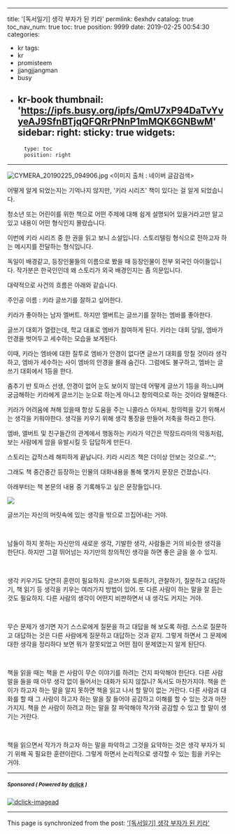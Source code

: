 
---
title: '[독서일기] 생각 부자가 된 키라'
permlink: 6exhdv
catalog: true
toc_nav_num: true
toc: true
position: 9999
date: 2019-02-25 00:54:30
categories:
- kr
tags:
- kr
- promisteem
- jjangjjangman
- busy
- kr-book
thumbnail: 'https://ipfs.busy.org/ipfs/QmU7xP94DaTvYvyeAJ9SfnBTjqQFQRrPNnP1mMQK6GNBwM'
sidebar:
    right:
        sticky: true
widgets:
    -
        type: toc
        position: right
---


![CYMERA_20190225_094906.jpg](https://ipfs.busy.org/ipfs/QmU7xP94DaTvYvyeAJ9SfnBTjqQFQRrPNnP1mMQK6GNBwM)
<이미지 출처 : 네이버 글감검색>

어떻게 알게 되었는지는 기억나지 않지만, 
'키라 시리즈' 책이 있다는 걸 알게 되었습니다.

청소년 또는 어린이를 위한 책으로 어떤 주제에 대해 쉽게 설명되어 있을거라고만 알고 있고 내용이 어떤 형식인지 몰랐습니다.

이번에 키라 시리즈 중 한 권을 읽고 보니 소설입니다. 스토리텔링 형식으로 전하고자 하는 메시지를 전달하는 형식입니다.

독일이 배경같고, 등장인물들의 이름으로 봤을 때 등장인물이 전부 외국인 아이들입니다. 
작가분은 한국인인데 왜 스토리가 외국 배경인지는 좀 의문입니다.

대략적으로 사건의 흐름은 아래와 같습니다.

주인공 이름 : 키라
글쓰기를 잘하고 싶어한다.

키라가 좋아하는 남자 엘버트.
하지만 엘버트는 글쓰기를 잘하는 엠바를 좋아한다.

글쓰기 대회가 열렸는데, 학교 대표로 엠바가 참여하게 된다. 키라는 대회 당일, 엠바가 안경을 벗어두고 세수하는 모습을 보게된다.

이때, 키라는 엠바에 대한 질투로 엠바가 안경이 없다면 글쓰기 대회를 망칠 것이라 생각하고, 엠바가 세수하는 사이 엠바의 안경을 몰래 숨긴다.
그럼에도 불구하고, 엠바는 글쓰기 대회에서 1등을 한다.

춤추기 반 토마스 선생,
안경이 없어 눈도 보이지 않는데 어떻게 글쓰기 1등을 하느냐며 궁금해하는 키라에게 글쓰기는 눈으로 하는게 아니고 창의력으로 하는 것이라 말해준다.

키라가 어려움에 쳐해 있을때 항상 도움을 주는 니콜라스 아저씨.
창의력을 갖기 위해서는 생각을 키워야한다.
생각을 키우기 위해 생각 통장을 만들어 저축을 하라고 한다.

엠바, 엘버트 및 친구들간의 관계에서 행동하는 키라가 약간은 막장드라마의 악동처럼, 보는 사람에게 암을 유발시킬 듯 답답하게 만든다.

스토리는 갑작스레 해피하게 끝납니다.
키라 시리즈 책은 더이상 안보는 것으로..^^;

그래도 책 중간중간 등장하는 인물의 대화내용을 통해 몇가지 문장은 건졌습니다.

아래부터는 책 본문의 내용 중 기록해두고 싶은 문장들입니다.

![](https://i.imgur.com/HckzDOK.gif)

글쓰기는 자신의 머릿속에 있는 생각을 
밖으로 끄집어내는 거야.

​

남들이 하지 못하는 자신만의 새로운 생각, 기발한 생각, 사람들은 거의 비슷한 생각을 한단다.
하지만 그걸 뛰어넘는 자기만의 창의적인 생각을 하면 좋은 글을 쓸 수 있지.

​

생각 키우기도 당연히 훈련이 필요하지. 글쓰기와 토론하기, 관찰하기, 질문하고 대답하기, 책 읽기 등 생각을 키우는 여러가지 방법이 있어. 또 다른 사람이 하는 말을 잘 듣는 것도 필요하지. 다른 사람의 생각이 어떤지 비판하면서 내 생각도 커지는 거야.

​

무슨 문제가 생기면 자기 스스로에게 질문을 하고 대답을 해 보도록 하렴. 스스로 질문하고 대답하는 것은 다른 사람에게 질문하고 대답하는 것과 같지. 그렇게 하면서 그 문제에 대한 생각을 정리하다 보면 뭐가 잘못되었고 어떤 점이 문제였는지 알게 된단다.

​

책을 읽을 때는 책을 쓴 사람이 무슨 이야기를 하려는 건지 파악해야 한단다. 다른 사람 말을 들을 때 아무 생각 없이 들어서는 대화가 되지 않잖니? 독서도 마찬가지야. 
책을 쓴 이가 하고자 하는 말을 알지 못하면 책을 읽고 나서 할 말이 없는 거란다. 다른 사람과 대화를 할 때 그 사람이 하고자 하는 말을 잘 들어야 공감하고 이해를 할 수 있는 것과 마찬가지지. 
책을 쓴 사람이 하려고 하는 말을 잘 파악해야 작가와 공감할 수 있고 할 말이 생기는 거란다.

​

책을 읽으면서 작가가 하고자 하는 말을 파악하고 그것을 요약하는 것은 생각 부자가 되기 위해 꼭 필요한 훈련이란다. 그렇게 하면서 논리적으로 생각할 수 있는 힘을 키우는 거야.



---

#####  <sub> **Sponsored ( Powered by [dclick](https://www.dclick.io) )** </sub>
[![dclick-imagead](https://s3.ap-northeast-2.amazonaws.com/dclick/image/dclick/1550551738890.png)](https://api.dclick.io/v1/c?x=eyJhbGciOiJIUzI1NiIsInR5cCI6IkpXVCJ9.eyJjIjoibHVja3kyMDE1IiwicyI6IjZleGhkdiIsImEiOlsiaS0xOTUiXSwidXJsIjoiaHR0cHM6Ly93d3cuZGNsaWNrLmlvL21vbmV0aXplI21vbmV0aXplLXNjcmlwdCIsImlhdCI6MTU1MTA1NjExNiwiZXhwIjoxODY2NDE2MTE2fQ.SjQaJnXDWLlC8Ip8SfDYl9Bp8lke1jkgpD2vX9-yGzg)

- - -

This page is synchronized from the post: ['[독서일기] 생각 부자가 된 키라'](https://steemit.com/@lucky2015/6exhdv)
